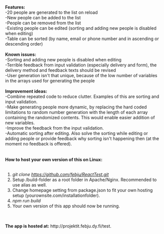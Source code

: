 <b>Features:</b><br />
-20 people are generated to the list on reload<br />
-New people can be added to the list<br />
-People can be removed from the list<br />
-Existing people can be edited (sorting and adding new people is disabled when editing)<br />
-Table can be sorted (by name, email or phone number and in ascending or descending order)<br />
<br />
<b>Known issues:</b><br />
-Sorting and adding new people is disabled when editing<br />
-Terrible feedback from input validation (especially delivery and form), the delivery method and feedback texts should be revised<br />
-User generation isn't that unique, because of the low number of variables in the arrays used for generating the people<br />
<br />
<b>Improvement ideas:</b><br />
-Combine repeated code to reduce clutter. Examples of this are sorting and input validation.<br />
-Make generating people more dynamic, by replacing the hard coded limitations to random number generation with the length of each array containing the randomized contents. This would enable easier addition of new variables.<br />
-Improve the feedback from the input validation.<br />
-Automatic sorting after editing. Also solve the sorting while editing or adding people or provide feedback why sorting isn't             happening then (at the moment no feedback is offered).<br />
<br />
<br />
<b>How to host your own version of this on Linux:</b><br />
<br />
1. <i>git clone https://github.com/febju/ReactTest.git</i>
2. Setup /build-folder as a root folder in Apache/Nginx. Recommended to use alias as well.
3. Change homepage setting from package.json to fit your own hosting setup (yourownsite.com/installationfolder).
4. <i>npm run build</i>
5. Your own version of this app should now be running.
<br />
<br />
<b>The app is hosted at:</b> http://projektit.febju.dy.fi/test.
